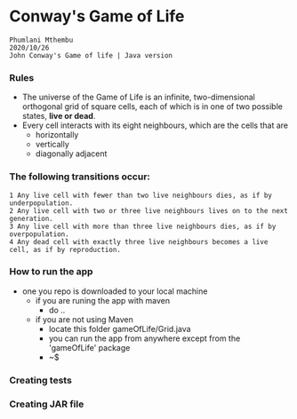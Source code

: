 # Conway's Game of Life

	Phumlani Mthembu
	2020/10/26
	John Conway's Game of life | Java version


### Rules
- The universe of the Game of Life is an infinite, two-dimensional orthogonal grid of square cells, each of which is in one of two possible states, **live or dead**. 
- Every cell interacts with its eight neighbours, which are the cells that are 
	- horizontally
	- vertically
	- diagonally adjacent


### The following transitions occur:
	1 Any live cell with fewer than two live neighbours dies, as if by underpopulation.
	2 Any live cell with two or three live neighbours lives on to the next generation.
	3 Any live cell with more than three live neighbours dies, as if by overpopulation.
	4 Any dead cell with exactly three live neighbours becomes a live cell, as if by reproduction.


### How to run the app
- one you repo is downloaded to your local machine
    - if you are runing the app with maven
        - do ..
    - if you are not using Maven
        - locate this folder gameOfLife/Grid.java
        - you can run the app from anywhere except from the 'gameOfLife' package
        - ~$ 
### Creating tests
### Creating JAR file
